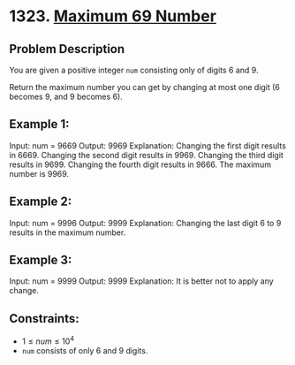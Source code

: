 # 1323. [Maximum 69 Number](https://leetcode.com/problems/maximum-69-number/description/)

## Problem Description

You are given a positive integer `num` consisting only of digits 6 and 9.

Return the maximum number you can get by changing at most one digit (6 becomes 9, and 9 becomes 6).

## Example 1:

Input: num = 9669
Output: 9969
Explanation: 
Changing the first digit results in 6669.
Changing the second digit results in 9969.
Changing the third digit results in 9699.
Changing the fourth digit results in 9666.
The maximum number is 9969.

## Example 2:

Input: num = 9996
Output: 9999
Explanation: Changing the last digit 6 to 9 results in the maximum number.

## Example 3:

Input: num = 9999
Output: 9999
Explanation: It is better not to apply any change.

## Constraints:

- $1 \leq num \leq 10^4$
- `num` consists of only 6 and 9 digits.
